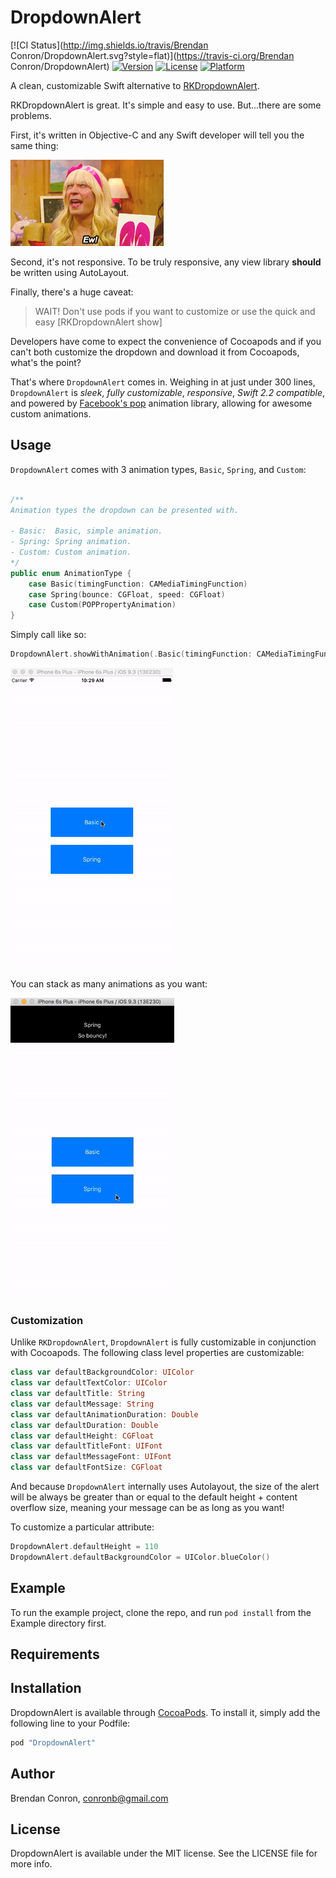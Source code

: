 # DropdownAlert

[![CI Status](http://img.shields.io/travis/Brendan Conron/DropdownAlert.svg?style=flat)](https://travis-ci.org/Brendan Conron/DropdownAlert)
[![Version](https://img.shields.io/cocoapods/v/DropdownAlert.svg?style=flat)](http://cocoapods.org/pods/DropdownAlert)
[![License](https://img.shields.io/cocoapods/l/DropdownAlert.svg?style=flat)](http://cocoapods.org/pods/DropdownAlert)
[![Platform](https://img.shields.io/cocoapods/p/DropdownAlert.svg?style=flat)](http://cocoapods.org/pods/DropdownAlert)

A clean, customizable Swift alternative to [RKDropdownAlert](https://github.com/cwRichardKim/RKDropdownAlert).

RKDropdownAlert is great. It's simple and easy to use.
But...there are some problems.

First, it's written in Objective-C and any Swift developer will tell you the same thing:

![ew](DropdownAlert/Assets/ew.gif)

Second, it's not responsive. To be truly responsive, any view library **should** be written using AutoLayout.

Finally, there's a huge caveat:

> WAIT! Don't use pods if you want to customize or use the quick and easy [RKDropdownAlert show]

Developers have come to expect the convenience of Cocoapods and if you can't both customize the dropdown and download it from Cocoapods, what's the point?

That's where `DropdownAlert` comes in. Weighing in at just under 300 lines, `DropdownAlert` is _sleek_, _fully customizable_, _responsive_, _Swift 2.2 compatible_, and powered by [Facebook's pop](https://github.com/facebook/pop) animation library, allowing for awesome custom animations.

## Usage

`DropdownAlert` comes with 3 animation types, `Basic`, `Spring`, and `Custom`:

```swift

/**
Animation types the dropdown can be presented with.

- Basic:  Basic, simple animation.
- Spring: Spring animation.
- Custom: Custom animation.
*/
public enum AnimationType {
    case Basic(timingFunction: CAMediaTimingFunction)
    case Spring(bounce: CGFloat, speed: CGFloat)
    case Custom(POPPropertyAnimation)
}
```

Simply call like so:

```swift
DropdownAlert.showWithAnimation(.Basic(timingFunction: CAMediaTimingFunction(name: kCAMediaTimingFunctionEaseIn)), title: "Login Failed", message: "Incorrect username/password", duration: 2)
```

![animation-demo](DropdownAlert/Assets/animation-demo.gif)

You can stack as many animations as you want:

![stacked-animations](DropdownAlert/Assets/stacked-animation.gif)

### Customization

Unlike `RKDropdownAlert`, `DropdownAlert` is fully customizable in conjunction with Cocoapods. The following class level properties are customizable:

```swift
class var defaultBackgroundColor: UIColor
class var defaultTextColor: UIColor 
class var defaultTitle: String
class var defaultMessage: String
class var defaultAnimationDuration: Double
class var defaultDuration: Double
class var defaultHeight: CGFloat
class var defaultTitleFont: UIFont
class var defaultMessageFont: UIFont
class var defaultFontSize: CGFloat
```

And because `DropdownAlert` internally uses Autolayout, the size of the alert will be always be greater than or equal to the default height + content overflow size, meaning your message can be as long as you want!

To customize a particular attribute:

```swift
DropdownAlert.defaultHeight = 110
DropdownAlert.defaultBackgroundColor = UIColor.blueColor()
```

## Example

To run the example project, clone the repo, and run `pod install` from the Example directory first.

## Requirements

## Installation

DropdownAlert is available through [CocoaPods](http://cocoapods.org). To install
it, simply add the following line to your Podfile:

```ruby
pod "DropdownAlert"
```

## Author

Brendan Conron, conronb@gmail.com

## License

DropdownAlert is available under the MIT license. See the LICENSE file for more info.
